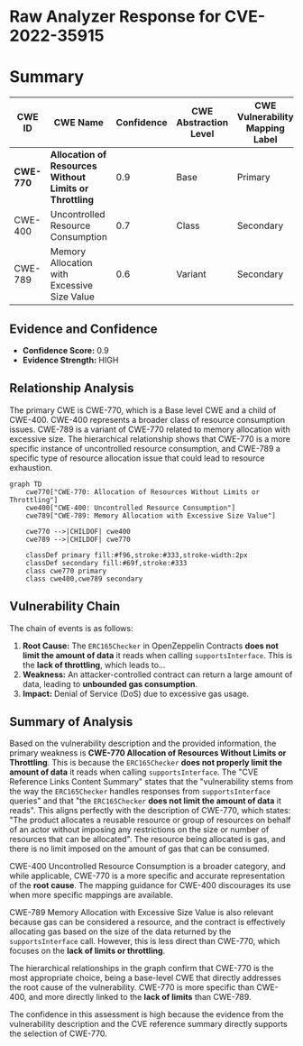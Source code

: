 # Raw Analyzer Response for CVE-2022-35915

# Summary
| CWE ID | CWE Name | Confidence | CWE Abstraction Level | CWE Vulnerability Mapping Label | CWE-Vulnerability Mapping Notes |
|---|---|---|---|---|---|
| **CWE-770** | **Allocation of Resources Without Limits or Throttling** | 0.9 | Base | Primary | Allowed |
| CWE-400 | Uncontrolled Resource Consumption | 0.7 | Class | Secondary | Discouraged |
| CWE-789 | Memory Allocation with Excessive Size Value | 0.6 | Variant | Secondary | Allowed |

## Evidence and Confidence

*   **Confidence Score:** 0.9
*   **Evidence Strength:** HIGH

## Relationship Analysis
The primary CWE is CWE-770, which is a Base level CWE and a child of CWE-400. CWE-400 represents a broader class of resource consumption issues. CWE-789 is a variant of CWE-770 related to memory allocation with excessive size. The hierarchical relationship shows that CWE-770 is a more specific instance of uncontrolled resource consumption, and CWE-789 a specific type of resource allocation issue that could lead to resource exhaustion.

```mermaid
graph TD
    cwe770["CWE-770: Allocation of Resources Without Limits or Throttling"]
    cwe400["CWE-400: Uncontrolled Resource Consumption"]
    cwe789["CWE-789: Memory Allocation with Excessive Size Value"]

    cwe770 -->|CHILDOF| cwe400
    cwe789 -->|CHILDOF| cwe770

    classDef primary fill:#f96,stroke:#333,stroke-width:2px
    classDef secondary fill:#69f,stroke:#333
    class cwe770 primary
    class cwe400,cwe789 secondary
```

## Vulnerability Chain
The chain of events is as follows:
1.  **Root Cause:** The `ERC165Checker` in OpenZeppelin Contracts **does not limit the amount of data** it reads when calling `supportsInterface`. This is the **lack of throttling**, which leads to...
2.  **Weakness:** An attacker-controlled contract can return a large amount of data, leading to **unbounded gas consumption**.
3.  **Impact:** Denial of Service (DoS) due to excessive gas usage.

## Summary of Analysis
Based on the vulnerability description and the provided information, the primary weakness is **CWE-770 Allocation of Resources Without Limits or Throttling**. This is because the `ERC165Checker` **does not properly limit the amount of data** it reads when calling `supportsInterface`. The "CVE Reference Links Content Summary" states that the "vulnerability stems from the way the `ERC165Checker` handles responses from `supportsInterface` queries" and that "the `ERC165Checker` **does not limit the amount of data** it reads". This aligns perfectly with the description of CWE-770, which states: "The product allocates a reusable resource or group of resources on behalf of an actor without imposing any restrictions on the size or number of resources that can be allocated". The resource being allocated is gas, and there is no limit imposed on the amount of gas that can be consumed.

CWE-400 Uncontrolled Resource Consumption is a broader category, and while applicable, CWE-770 is a more specific and accurate representation of the **root cause**. The mapping guidance for CWE-400 discourages its use when more specific mappings are available.

CWE-789 Memory Allocation with Excessive Size Value is also relevant because gas can be considered a resource, and the contract is effectively allocating gas based on the size of the data returned by the `supportsInterface` call. However, this is less direct than CWE-770, which focuses on the **lack of limits or throttling**.

The hierarchical relationships in the graph confirm that CWE-770 is the most appropriate choice, being a base-level CWE that directly addresses the root cause of the vulnerability. CWE-770 is more specific than CWE-400, and more directly linked to the **lack of limits** than CWE-789.

The confidence in this assessment is high because the evidence from the vulnerability description and the CVE reference summary directly supports the selection of CWE-770.